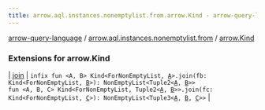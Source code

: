 ```yaml
---
title: arrow.aql.instances.nonemptylist.from.arrow.Kind - arrow-query-language
---
```


[arrow-query-language](../../index.html) / [arrow.aql.instances.nonemptylist.from](../index.html) / [arrow.Kind](./index.html)

### Extensions for arrow.Kind

| [join](join.html) | `infix fun <A, B> Kind<ForNonEmptyList, `[`A`](join.html#A)`>.join(fb: Kind<ForNonEmptyList, `[`B`](join.html#B)`>): NonEmptyList<Tuple2<`[`A`](join.html#A)`, `[`B`](join.html#B)`>>`<br>`fun <A, B, C> Kind<ForNonEmptyList, Tuple2<`[`A`](join.html#A)`, `[`B`](join.html#B)`>>.join(fc: Kind<ForNonEmptyList, `[`C`](join.html#C)`>): NonEmptyList<Tuple3<`[`A`](join.html#A)`, `[`B`](join.html#B)`, `[`C`](join.html#C)`>>` |


